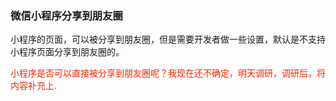 ### 微信小程序分享到朋友圈

小程序的页面，可以被分享到朋友圈，但是需要开发者做一些设置，默认是不支持小程序页面分享到朋友圈的。

<font color="#f20">小程序是否可以直接被分享到朋友圈呢？我现在还不确定，明天调研，调研后，将内容补充上.</font>